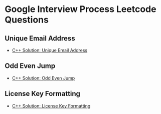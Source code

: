 # Google Interview Process Leetcode Questions

## Unique Email Address

- [C++ Solution: Unique Email Address](./unique_email_addresses/cpp/)

## Odd Even Jump

- [C++ Solution: Odd Even Jump](./odd_even_jump/cpp/)

## License Key Formatting

- [C++ Solution: License Key Formatting](./license_key_formatting/cpp/)
